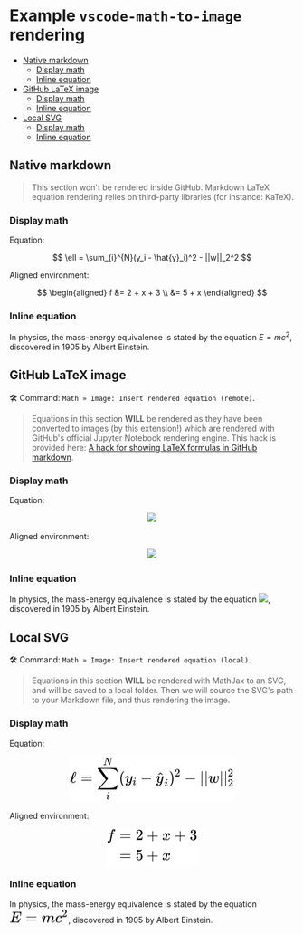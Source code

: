 <h1>Example <code>vscode-math-to-image</code> rendering</h1>

- [Native markdown](#native-markdown)
  - [Display math](#display-math)
  - [Inline equation](#inline-equation)
- [GitHub LaTeX image](#github-latex-image)
  - [Display math](#display-math-1)
  - [Inline equation](#inline-equation-1)
- [Local SVG](#local-svg)
  - [Display math](#display-math-2)
  - [Inline equation](#inline-equation-2)

## Native markdown

> This section won't be rendered inside GitHub. Markdown LaTeX equation rendering relies on third-party libraries (for instance: KaTeX).

### Display math

Equation:

$$
\ell = \sum_{i}^{N}(y_i - \hat{y}_i)^2 - ||w||_2^2
$$

Aligned environment:

$$
\begin{aligned}
  f &= 2 + x + 3 \\
    &= 5 + x
\end{aligned}
$$

### Inline equation

In physics, the mass-energy equivalence is stated by the equation $E=mc^2$, discovered in 1905 by Albert Einstein.

## GitHub LaTeX image

🛠 Command: `Math » Image: Insert rendered equation (remote)`.

> Equations in this section **WILL** be rendered as they have been converted to images (by this extension!) which are rendered with GitHub's official Jupyter Notebook rendering engine. This hack is provided here: [A hack for showing LaTeX formulas in GitHub markdown](https://gist.github.com/a-rodin/fef3f543412d6e1ec5b6cf55bf197d7b).

### Display math

Equation:

<!-- $$
\ell = \sum_{i}^{N}(y_i - \hat{y}_i)^2 - ||w||_2^2
$$ -->

<div align="center"><img style="background: white;" src="https://render.githubusercontent.com/render/math?math=%5Cell%20%3D%20%5Csum_%7Bi%7D%5E%7BN%7D(y_i%20-%20%5Chat%7By%7D_i)%5E2%20-%20%7C%7Cw%7C%7C_2%5E2"></div>

Aligned environment:

<!-- $$
\begin{aligned}
  f &= 2 + x + 3 \\
    &= 5 + x
\end{aligned}
$$ -->

<div align="center"><img style="background: white;" src="https://render.githubusercontent.com/render/math?math=%5Cbegin%7Baligned%7D%0A%20%20f%20%26%3D%202%20%2B%20x%20%2B%203%20%5C%5C%0A%20%20%20%20%26%3D%205%20%2B%20x%0A%5Cend%7Baligned%7D"></div>

### Inline equation

In physics, the mass-energy equivalence is stated by the equation <!-- $E=mc^2$ --> <img src="https://render.githubusercontent.com/render/math?math=E%3Dmc%5E2">, discovered in 1905 by Albert Einstein.

## Local SVG

🛠 Command: `Math » Image: Insert rendered equation (local)`.

> Equations in this section **WILL** be rendered with MathJax to an SVG, and will be saved to a local folder. Then we will source the SVG's path to your Markdown file, and thus rendering the image.

### Display math

Equation:

<!-- $$
\ell = \sum_{i}^{N}(y_i - \hat{y}_i)^2 - ||w||_2^2
$$ -->

<div align="center"><img style="background: white;" src="svg/tbOH9fuFKM.svg"></div>

Aligned environment:

<!-- $$
\begin{aligned}
  f &= 2 + x + 3 \\
    &= 5 + x
\end{aligned}
$$ -->

<div align="center"><img style="background: white;" src="svg/zRKV2EFdAA.svg"></div>

### Inline equation

In physics, the mass-energy equivalence is stated by the equation <!-- $E=mc^2$ --> <img style="transform: translateY(0.1em); background: white;" src="svg/9GYiSwRTee.svg">, discovered in 1905 by Albert Einstein.
